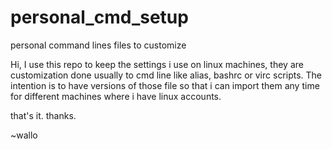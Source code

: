 # personal_cmd_setup
personal command lines files to customize

Hi,
I use this repo to keep the settings i use on linux machines, they are customization done usually to cmd line like alias, bashrc or virc scripts.
The intention is to have versions of those file so that i can import them any time for different machines where i have linux accounts.

that's it. thanks.

~wallo
